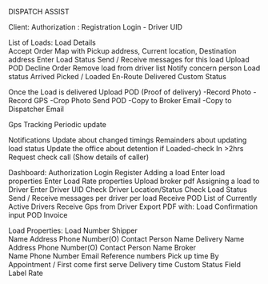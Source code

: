 DISPATCH ASSIST

Client:
Authorization :
	Registration
	Login - Driver UID

List of Loads:
Load Details	
Accept Order
	Map with Pickup address, Current location, Destination address
	Enter Load Status
	Send / Receive messages  for this load
	Upload POD
Decline Order
	Remove load from driver list
	Notify concern person
Load status
	Arrived
	Picked / Loaded
	En-Route
	Delivered
	Custom Status

Once the Load is delivered
	Upload POD (Proof of delivery)
		-Record Photo
		-Record GPS
		-Crop Photo
	Send POD
		-Copy to Broker Email
		-Copy to Dispatcher Email

Gps Tracking
	Periodic update

Notifications
	Update about changed timings
	Remainders about updating load status
	Update the office about detention if Loaded-check In >2hrs
	Request check call (Show details of caller)






Dashboard:
Authorization
	Login
	Register
Adding a load
	Enter load properties
	Enter Load Rate properties
	Upload broker pdf
Assigning a load to Driver
	Enter Driver UID
Check Driver Location/Status
Check Load Status
Send / Receive messages per driver per load
Receive POD
List of Currently Active Drivers
Receive Gps from Driver
Export PDF with:
	Load Confirmation input 
	POD
	Invoice


Load Properties:
Load Number
Shipper  
	Name
Address
Phone Number(O)
Contact Person Name
Delivery 
	Name
Address
Phone Number(O)
Contact Person Name
Broker 	
	Name
	Phone Number
	Email
Reference numbers
Pick up time 
	By Appointment / First come first serve
Delivery time
Custom Status Field Label
Rate





